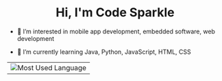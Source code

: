 <div id="heading">
  <h1 align="center">Hi, I'm Code Sparkle</h1>
</div>

<!-- Introduction --->
- 👀 I’m interested in mobile app development, embedded software, web development

- 🌱 I’m currently learning Java, Python, JavaScript, HTML, CSS

<!-- Statistics -->
<table id="statistics" align="center">
  <tbody>
    <tr>
      <td>
        <img title="Most Used Language" src="https://github-readme-stats.vercel.app/api/top-langs/?username=code-sparkle&theme=tokyonight")>
      </td>
    </tr>
  </tbody>
</table>
